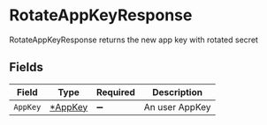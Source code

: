 # RotateAppKeyResponse

RotateAppKeyResponse returns the new app key with rotated secret


## Fields

| Field                                    | Type                                     | Required                                 | Description                              |
| ---------------------------------------- | ---------------------------------------- | ---------------------------------------- | ---------------------------------------- |
| `AppKey`                                 | [*AppKey](../../models/shared/appkey.md) | :heavy_minus_sign:                       | An user AppKey                           |